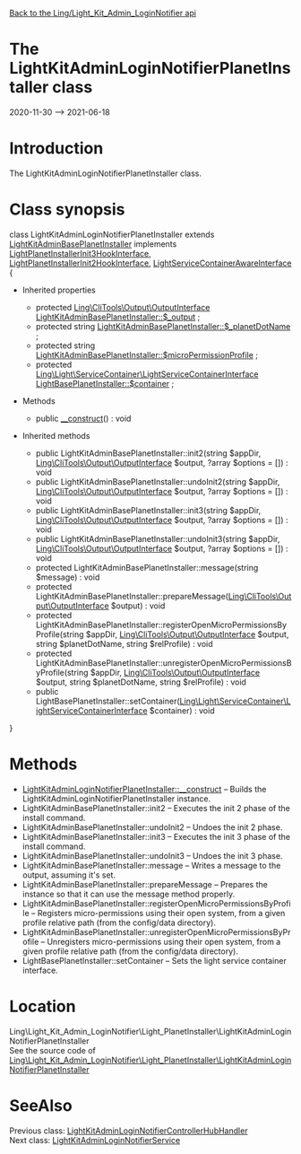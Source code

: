 [Back to the Ling/Light_Kit_Admin_LoginNotifier api](https://github.com/lingtalfi/Light_Kit_Admin_LoginNotifier/blob/master/doc/api/Ling/Light_Kit_Admin_LoginNotifier.md)



The LightKitAdminLoginNotifierPlanetInstaller class
================
2020-11-30 --> 2021-06-18






Introduction
============

The LightKitAdminLoginNotifierPlanetInstaller class.



Class synopsis
==============


class <span class="pl-k">LightKitAdminLoginNotifierPlanetInstaller</span> extends [LightKitAdminBasePlanetInstaller](https://github.com/lingtalfi/Light_Kit_Admin/blob/master/doc/api/Ling/Light_Kit_Admin/Light_PlanetInstaller/LightKitAdminBasePlanetInstaller.md) implements [LightPlanetInstallerInit3HookInterface](https://github.com/lingtalfi/Light_PlanetInstaller/blob/master/doc/api/Ling/Light_PlanetInstaller/PlanetInstaller/LightPlanetInstallerInit3HookInterface.md), [LightPlanetInstallerInit2HookInterface](https://github.com/lingtalfi/Light_PlanetInstaller/blob/master/doc/api/Ling/Light_PlanetInstaller/PlanetInstaller/LightPlanetInstallerInit2HookInterface.md), [LightServiceContainerAwareInterface](https://github.com/lingtalfi/Light/blob/master/doc/api/Ling/Light/ServiceContainer/LightServiceContainerAwareInterface.md) {

- Inherited properties
    - protected [Ling\CliTools\Output\OutputInterface](https://github.com/lingtalfi/CliTools/blob/master/doc/api/Ling/CliTools/Output/OutputInterface.md) [LightKitAdminBasePlanetInstaller::$_output](#property-_output) ;
    - protected string [LightKitAdminBasePlanetInstaller::$_planetDotName](#property-_planetDotName) ;
    - protected string [LightKitAdminBasePlanetInstaller::$microPermissionProfile](#property-microPermissionProfile) ;
    - protected [Ling\Light\ServiceContainer\LightServiceContainerInterface](https://github.com/lingtalfi/Light/blob/master/doc/api/Ling/Light/ServiceContainer/LightServiceContainerInterface.md) [LightBasePlanetInstaller::$container](#property-container) ;

- Methods
    - public [__construct](https://github.com/lingtalfi/Light_Kit_Admin_LoginNotifier/blob/master/doc/api/Ling/Light_Kit_Admin_LoginNotifier/Light_PlanetInstaller/LightKitAdminLoginNotifierPlanetInstaller/__construct.md)() : void

- Inherited methods
    - public LightKitAdminBasePlanetInstaller::init2(string $appDir, [Ling\CliTools\Output\OutputInterface](https://github.com/lingtalfi/CliTools/blob/master/doc/api/Ling/CliTools/Output/OutputInterface.md) $output, ?array $options = []) : void
    - public LightKitAdminBasePlanetInstaller::undoInit2(string $appDir, [Ling\CliTools\Output\OutputInterface](https://github.com/lingtalfi/CliTools/blob/master/doc/api/Ling/CliTools/Output/OutputInterface.md) $output, ?array $options = []) : void
    - public LightKitAdminBasePlanetInstaller::init3(string $appDir, [Ling\CliTools\Output\OutputInterface](https://github.com/lingtalfi/CliTools/blob/master/doc/api/Ling/CliTools/Output/OutputInterface.md) $output, ?array $options = []) : void
    - public LightKitAdminBasePlanetInstaller::undoInit3(string $appDir, [Ling\CliTools\Output\OutputInterface](https://github.com/lingtalfi/CliTools/blob/master/doc/api/Ling/CliTools/Output/OutputInterface.md) $output, ?array $options = []) : void
    - protected LightKitAdminBasePlanetInstaller::message(string $message) : void
    - protected LightKitAdminBasePlanetInstaller::prepareMessage([Ling\CliTools\Output\OutputInterface](https://github.com/lingtalfi/CliTools/blob/master/doc/api/Ling/CliTools/Output/OutputInterface.md) $output) : void
    - protected LightKitAdminBasePlanetInstaller::registerOpenMicroPermissionsByProfile(string $appDir, [Ling\CliTools\Output\OutputInterface](https://github.com/lingtalfi/CliTools/blob/master/doc/api/Ling/CliTools/Output/OutputInterface.md) $output, string $planetDotName, string $relProfile) : void
    - protected LightKitAdminBasePlanetInstaller::unregisterOpenMicroPermissionsByProfile(string $appDir, [Ling\CliTools\Output\OutputInterface](https://github.com/lingtalfi/CliTools/blob/master/doc/api/Ling/CliTools/Output/OutputInterface.md) $output, string $planetDotName, string $relProfile) : void
    - public LightBasePlanetInstaller::setContainer([Ling\Light\ServiceContainer\LightServiceContainerInterface](https://github.com/lingtalfi/Light/blob/master/doc/api/Ling/Light/ServiceContainer/LightServiceContainerInterface.md) $container) : void

}






Methods
==============

- [LightKitAdminLoginNotifierPlanetInstaller::__construct](https://github.com/lingtalfi/Light_Kit_Admin_LoginNotifier/blob/master/doc/api/Ling/Light_Kit_Admin_LoginNotifier/Light_PlanetInstaller/LightKitAdminLoginNotifierPlanetInstaller/__construct.md) &ndash; Builds the LightKitAdminLoginNotifierPlanetInstaller instance.
- LightKitAdminBasePlanetInstaller::init2 &ndash; Executes the init 2 phase of the install command.
- LightKitAdminBasePlanetInstaller::undoInit2 &ndash; Undoes the init 2 phase.
- LightKitAdminBasePlanetInstaller::init3 &ndash; Executes the init 3 phase of the install command.
- LightKitAdminBasePlanetInstaller::undoInit3 &ndash; Undoes the init 3 phase.
- LightKitAdminBasePlanetInstaller::message &ndash; Writes a message to the output, assuming it's set.
- LightKitAdminBasePlanetInstaller::prepareMessage &ndash; Prepares the instance so that it can use the message method properly.
- LightKitAdminBasePlanetInstaller::registerOpenMicroPermissionsByProfile &ndash; Registers micro-permissions using their open system, from a given profile relative path (from the config/data directory).
- LightKitAdminBasePlanetInstaller::unregisterOpenMicroPermissionsByProfile &ndash; Unregisters micro-permissions using their open system, from a given profile relative path (from the config/data directory).
- LightBasePlanetInstaller::setContainer &ndash; Sets the light service container interface.





Location
=============
Ling\Light_Kit_Admin_LoginNotifier\Light_PlanetInstaller\LightKitAdminLoginNotifierPlanetInstaller<br>
See the source code of [Ling\Light_Kit_Admin_LoginNotifier\Light_PlanetInstaller\LightKitAdminLoginNotifierPlanetInstaller](https://github.com/lingtalfi/Light_Kit_Admin_LoginNotifier/blob/master/Light_PlanetInstaller/LightKitAdminLoginNotifierPlanetInstaller.php)



SeeAlso
==============
Previous class: [LightKitAdminLoginNotifierControllerHubHandler](https://github.com/lingtalfi/Light_Kit_Admin_LoginNotifier/blob/master/doc/api/Ling/Light_Kit_Admin_LoginNotifier/Light_ControllerHub/Generated/LightKitAdminLoginNotifierControllerHubHandler.md)<br>Next class: [LightKitAdminLoginNotifierService](https://github.com/lingtalfi/Light_Kit_Admin_LoginNotifier/blob/master/doc/api/Ling/Light_Kit_Admin_LoginNotifier/Service/LightKitAdminLoginNotifierService.md)<br>
